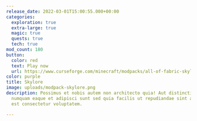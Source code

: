 ```yaml
---
release_date: 2022-03-01T15:00:55.000+00:00
categories:
  exploration: true
  extra-large: true
  magic: true
  quests: true
  tech: true
mod_count: 180
button:
  color: red
  text: Play now
  url: https://www.curseforge.com/minecraft/modpacks/all-of-fabric-skylore
color: purple
title: Skylore
image: uploads/modpack-skylore.png
description: Possimus et nobis autem non architecto quia! Aut distinctio rerum qui
  numquam eaque et adipisci sunt sed quia facilis ut repudiandae sint a voluptas dolor
  est consectetur voluptatem.

---
```

